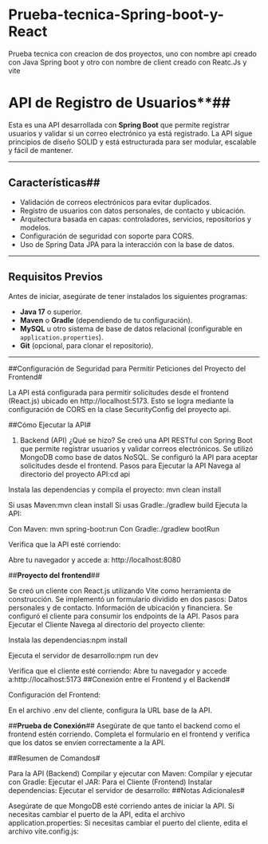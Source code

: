 # Prueba-tecnica-Spring-boot-y-React
Prueba tecnica con creacion de dos proyectos, uno con nombre api creado con Java Spring boot y otro con nombre de client  creado con Reatc.Js y vite




# API de Registro de Usuarios**##

Esta es una API desarrollada con **Spring Boot** que permite registrar usuarios y validar si un correo electrónico ya está registrado. La API sigue principios de diseño SOLID y está estructurada para ser modular, escalable y fácil de mantener.

---

## **Características**##

- Validación de correos electrónicos para evitar duplicados.
- Registro de usuarios con datos personales, de contacto y ubicación.
- Arquitectura basada en capas: controladores, servicios, repositorios y modelos.
- Configuración de seguridad con soporte para CORS.
- Uso de Spring Data JPA para la interacción con la base de datos.

---

## **Requisitos Previos**

Antes de iniciar, asegúrate de tener instalados los siguientes programas:

- **Java 17** o superior.
- **Maven** o **Gradle** (dependiendo de tu configuración).
- **MySQL** u otro sistema de base de datos relacional (configurable en `application.properties`).
- **Git** (opcional, para clonar el repositorio).

---
##Configuración de Seguridad para Permitir Peticiones del Proyecto del Frontend#

La API está configurada para permitir solicitudes desde el frontend (React.js) ubicado en http://localhost:5173. Esto se logra mediante la configuración de CORS en la clase SecurityConfig del proyecto api.

##Cómo Ejecutar la API#

1. Backend (API)
¿Qué se hizo?
Se creó una API RESTful con Spring Boot que permite registrar usuarios y validar correos electrónicos.
Se utilizó MongoDB como base de datos NoSQL.
Se configuró la API para aceptar solicitudes desde el frontend.
Pasos para Ejecutar la API
Navega al directorio del proyecto API:cd api

Instala las dependencias y compila el proyecto:
mvn clean install

Si usas Maven:mvn clean install
Si usas Gradle:./gradlew build
Ejecuta la API:

Con Maven: mvn spring-boot:run
Con Gradle:./gradlew bootRun

Verifica que la API esté corriendo:

Abre tu navegador y accede a:
http://localhost:8080

##**Proyecto del frontend**##

Se creó un cliente con React.js utilizando Vite como herramienta de construcción.
Se implementó un formulario dividido en dos pasos:
Datos personales y de contacto.
Información de ubicación y financiera.
Se configuró el cliente para consumir los endpoints de la API.
Pasos para Ejecutar el Cliente
Navega al directorio del proyecto cliente:

Instala las dependencias:npm install

Ejecuta el servidor de desarrollo:npm run dev

Verifica que el cliente esté corriendo: 
Abre tu navegador y accede a:http://localhost:5173
##Conexión entre el Frontend y el Backend#

Configuración del Frontend:

En el archivo .env del cliente, configura la URL base de la API.

##**Prueba de Conexión**##
Asegúrate de que tanto el backend como el frontend estén corriendo.
Completa el formulario en el frontend y verifica que los datos se envíen correctamente a la API.

##Resumen de Comandos#

Para la API (Backend)
Compilar y ejecutar con Maven:
Compilar y ejecutar con Gradle:
Ejecutar el JAR:
Para el Cliente (Frontend)
Instalar dependencias:
Ejecutar el servidor de desarrollo:
##Notas Adicionales#

Asegúrate de que MongoDB esté corriendo antes de iniciar la API.
Si necesitas cambiar el puerto de la API, edita el archivo application.properties:
Si necesitas cambiar el puerto del cliente, edita el archivo vite.config.js:

